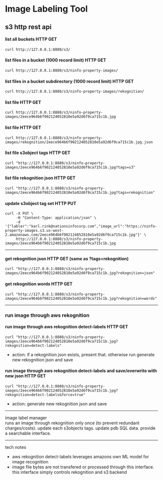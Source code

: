 
# Image Labeling Tool

## s3 http rest api

#### list all buckets HTTP GET
```
curl http://127.0.0.1:8880/s3/ 
```

#### list files in a bucket (1000 record limit) HTTP GET
```
curl http://127.0.0.1:8880/s3/ninfo-property-images/
```

#### list files in a bucket subdirectory (1000 record limit) HTTP GET
```
curl http://127.0.0.1:8880/s3/ninfo-property-images/rekognition/
```

#### list file HTTP GET
```
curl http://127.0.0.1:8880/s3/ninfo-property-images/2eece964b6f902124052810e5a92d6f9ca715c1b.jpg
```

#### list file HTTP GET
```
curl http://127.0.0.1:8880/s3/ninfo-property-images/rekognition/2eece964b6f902124052810e5a92d6f9ca715c1b.jpg.json
```

#### list file s3object tags HTTP GET
```
curl "http://127.0.0.1:8880/s3/ninfo-property-images/2eece964b6f902124052810e5a92d6f9ca715c1b.jpg?tags=s3"
```

#### list file rekognition json HTTP GET
```
curl "http://127.0.0.1:8880/s3/ninfo-property-images/2eece964b6f902124052810e5a92d6f9ca715c1b.jpg?tags=rekognition"
```

#### update s3object tag set HTTP PUT
```   
curl -X PUT \
     -H "Content-Type: application/json" \
     -d '{"labler":"karl.rink@nationsinfocorp.com","image_url":"https://ninfo-property-images.s3.us-west-2.amazonaws.com/2eece964b6f902124052810e5a92d6f9ca715c1b.jpg"}' \
     http://127.0.0.1:8880/s3/ninfo-property-images/2eece964b6f902124052810e5a92d6f9ca715c1b.jpg    
```   

---

#### get rekognition json HTTP GET (same as ?tags=rekognition)
```
curl "http://127.0.0.1:8880/s3/ninfo-property-images/2eece964b6f902124052810e5a92d6f9ca715c1b.jpg?rekognition=json"
```

#### get rekognition words HTTP GET
```
curl "http://127.0.0.1:8880/s3/ninfo-property-images/2eece964b6f902124052810e5a92d6f9ca715c1b.jpg?rekognition=words"
```
 

---


### run image through aws rekognition

#### run image through aws rekognition detect-labels HTTP GET  
```
curl "http://127.0.0.1:8880/s3/ninfo-property-images/2eece964b6f902124052810e5a92d6f9ca715c1b.jpg?rekognition=detect-labels"
```

  - action: if a rekognition json exists, present that. otherwise run generate new rekognition json and save

#### run image through aws rekognition detect-labels and save/overwrite with new json HTTP GET
```
curl "http://127.0.0.1:8880/s3/ninfo-property-images/2eece964b6f902124052810e5a92d6f9ca715c1b.jpg?rekognition=detect-labels&force=true"
```

  - action: generate new rekognition json and save


---


image label manager   
runs an image through rekognition only once (to prevent redundant charges/costs).  update each s3objects tags. update pdb SQL data. provide a searchable interface. 

---

tech notes   
 - aws rekognition detect-labels leverages amazons own ML model for image recognition   
 - image file bytes are not transfered or processed through this interface.  this interface simply controls rekognition and s3 backend    








